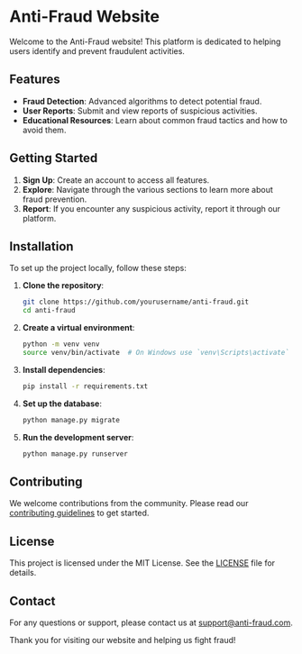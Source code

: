 # Anti-Fraud Website

Welcome to the Anti-Fraud website! This platform is dedicated to helping users identify and prevent fraudulent activities.

## Features

- **Fraud Detection**: Advanced algorithms to detect potential fraud.
- **User Reports**: Submit and view reports of suspicious activities.
- **Educational Resources**: Learn about common fraud tactics and how to avoid them.

## Getting Started

1. **Sign Up**: Create an account to access all features.
2. **Explore**: Navigate through the various sections to learn more about fraud prevention.
3. **Report**: If you encounter any suspicious activity, report it through our platform.

## Installation

To set up the project locally, follow these steps:

1. **Clone the repository**:
    ```bash
    git clone https://github.com/yourusername/anti-fraud.git
    cd anti-fraud
    ```

2. **Create a virtual environment**:
    ```bash
    python -m venv venv
    source venv/bin/activate  # On Windows use `venv\Scripts\activate`
    ```

3. **Install dependencies**:
    ```bash
    pip install -r requirements.txt
    ```

4. **Set up the database**:
    ```bash
    python manage.py migrate
    ```

5. **Run the development server**:
    ```bash
    python manage.py runserver
    ```

## Contributing

We welcome contributions from the community. Please read our [contributing guidelines](CONTRIBUTING.md) to get started.

## License

This project is licensed under the MIT License. See the [LICENSE](LICENSE.md) file for details.

## Contact

For any questions or support, please contact us at support@anti-fraud.com.

Thank you for visiting our website and helping us fight fraud!
